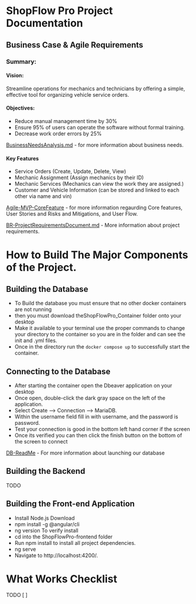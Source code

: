 # ShopFlow Pro Project Documentation
## Business Case & Agile Requirements
### Summary:
#### Vision: 
Streamline operations for mechanics and technicians by offering a simple, effective tool for organizing vehicle service orders.
#### Objectives:
* Reduce manual management time by 30%
* Ensure 95% of users can operate the software without formal training.
* Decrease work order errors by 25%

[BusinessNeedsAnalysis.md](https://github.com/WSU-kduncan/cs3900-autobody-4/blob/2ddb28048d1399b465861fdf7982460bad209c4f/AgileFiles/Agile-MVP-BusinessNeedsAnalysis.md) - for more information about business needs.

#### Key Features

- Service Orders (Create, Update, Delete, View)
- Mechanic Assignment (Assign mechanics by their ID)
- Mechanic Services (Mechanics can view the work they are assigned.)
- Customer and Vehicle Information (can be stored and linked to each other via name and vin)

[Agile-MVP-CoreFeature](https://github.com/WSU-kduncan/cs3900-autobody-4/blob/2ddb28048d1399b465861fdf7982460bad209c4f/AgileFiles/Agile-MVP-BusinessNeedsAnalysis.md) - for more information regaurding Core features, User Stories and Risks and Mitigations, and User Flow.

[BR-ProjectRequirementsDocument.md](https://github.com/WSU-kduncan/cs3900-autobody-4/blob/d9074f0349f0b193b94b8ebc5662cd38dc173b28/BusinessFiles/BR-ProjectRequirementsDocument.md) - More information about project requirements.

# How to Build The Major Components of the Project.
## Building the Database
- To Build the database you must ensure that no other docker containers are not running
- then you must download theShopFlowPro_Container folder onto your desktop 
- Make it available to your terminal use the proper commands to change your directory to the container so you are in the folder and can see the init and .yml files.
- Once in the directory run the `docker compose up` to successfully start the container.
## Connecting to the Database
- After starting the container open the Dbeaver application on your desktop
- Once open, double-click the dark gray space on the left of the application.
- Select Create --> Connection --> MariaDB.
- Within the username field fill in with username, and the password is password.
- Test your connection is good in the bottom left hand corner if the screen
- Once its verified you can then click the finish button on the bottom of the screen to connect

[DB-ReadMe](https://github.com/WSU-kduncan/cs3900-autobody-4/blob/d9074f0349f0b193b94b8ebc5662cd38dc173b28/DB/README.md) - For more information about launching our database

## Building the Backend 
TODO
## Building the Front-end Application 
- Install Node.js Download
- npm install -g @angular/cli
- ng version To verify install
- cd into the ShopFlowPro-frontend folder
- Run npm install to install all project dependencies.
- ng serve
- Navigate to http://localhost:4200/.
# What Works Checklist
TODO
[ ]